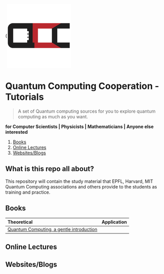(<img src="src/QCC.logo.png" align="center" width="200">
# Quantum Computing Cooperation - Tutorials
> A set of Quantum computing sources for you to explore quantum computing as much as you want.

**for Computer Scientists | Physicists | Mathematicians | Anyone else interested**

1. [Books](#books)
2. [Online Lectures](#onlineLectures)
3. [Websites/Blogs](#websites)



## What is this repo all about?
This repository will contain the study material that EPFL, Harvard, MIT Quantum Computing associations and others provide to the students as training and practice.

<a name="books"></a>
## Books
Theoretical | Application |
:-- | :--: 
[Quantum Computing, a gentle introduction](http://mmrc.amss.cas.cn/tlb/201702/W020170224608150244118.pdf) | |




<a name="onlineLectures"></a>
## Online Lectures



<a name="websites"></a>
## Websites/Blogs 
